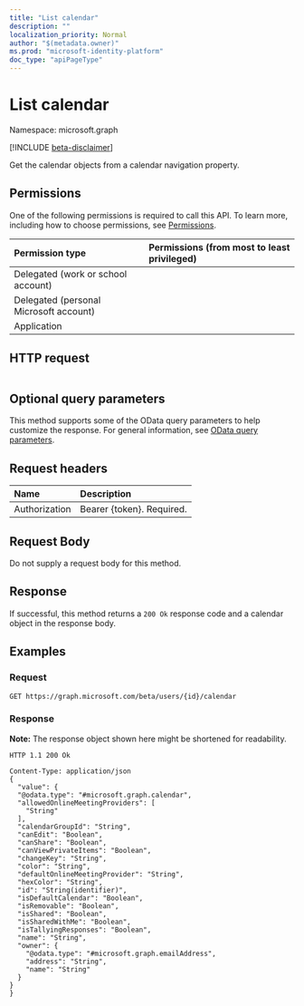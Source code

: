 ```yaml
---
title: "List calendar"
description: ""
localization_priority: Normal
author: "$(metadata.owner)"
ms.prod: "microsoft-identity-platform"
doc_type: "apiPageType"
---
```


# List calendar

Namespace: microsoft.graph

[!INCLUDE [beta-disclaimer](../../includes/beta-disclaimer.md)]

Get the calendar objects from a calendar navigation property.

## Permissions

One of the following permissions is required to call this API. To learn more, including how to choose permissions, see [Permissions](/graph/permissions-reference).

| Permission type                        | Permissions (from most to least privileged) |
| :------------------------------------- | :------------------------------------------ |
| Delegated (work or school account)     |                                             |
| Delegated (personal Microsoft account) |                                             |
| Application                            |                                             |

## HTTP request

<!-- {
  "blockType": "ignored"
}
-->

```http

```

## Optional query parameters

This method supports some of the OData query parameters to help customize the response. For general information, see [OData query parameters](/graph/query-parameters).

## Request headers

| Name          | Description               |
| :------------ | :------------------------ |
| Authorization | Bearer {token}. Required. |

## Request Body

<!-- Actions and Functions -->

<!-- CRUD Methods -->

Do not supply a request body for this method.

## Response

If successful, this method returns a `200 Ok` response code and a calendar object in the response body.

## Examples

### Request

<!-- {
  "blockType": "request",
  "name": "list_calendar"
}
-->

```http
GET https://graph.microsoft.com/beta/users/{id}/calendar

```

### Response

**Note:** The response object shown here might be shortened for readability.

<!-- {
  "blockType": "response",
  "truncated": true,
  "@odata.type": "Microsoft.OutlookServices.calendar"
}
-->

```http
HTTP 1.1 200 Ok

Content-Type: application/json
{
  "value": {
  "@odata.type": "#microsoft.graph.calendar",
  "allowedOnlineMeetingProviders": [
    "String"
  ],
  "calendarGroupId": "String",
  "canEdit": "Boolean",
  "canShare": "Boolean",
  "canViewPrivateItems": "Boolean",
  "changeKey": "String",
  "color": "String",
  "defaultOnlineMeetingProvider": "String",
  "hexColor": "String",
  "id": "String(identifier)",
  "isDefaultCalendar": "Boolean",
  "isRemovable": "Boolean",
  "isShared": "Boolean",
  "isSharedWithMe": "Boolean",
  "isTallyingResponses": "Boolean",
  "name": "String",
  "owner": {
    "@odata.type": "#microsoft.graph.emailAddress",
    "address": "String",
    "name": "String"
  }
}
}

```
